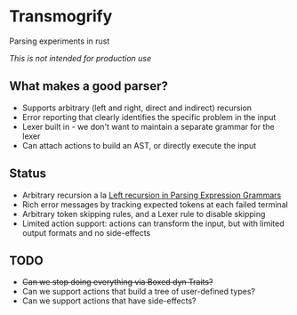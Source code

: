 # Transmogrify

Parsing experiments in rust

*This is not intended for production use*

## What makes a good parser?
- Supports arbitrary (left and right, direct and indirect) recursion
- Error reporting that clearly identifies the specific problem in the input
- Lexer built in - we don't want to maintain a separate grammar for the lexer
- Can attach actions to build an AST, or directly execute the input

## Status
- Arbitrary recursion a la [Left recursion in Parsing Expression Grammars](https://doi.org/10.1016/j.scico.2014.01.013)
- Rich error messages by tracking expected tokens at each failed terminal
- Arbitrary token skipping rules, and a Lexer rule to disable skipping
- Limited action support: actions can transform the input, but with limited output formats and no side-effects

## TODO
- ~~Can we stop doing everything via Boxed dyn Traits?~~
- Can we support actions that build a tree of user-defined types?
- Can we support actions that have side-effects?
